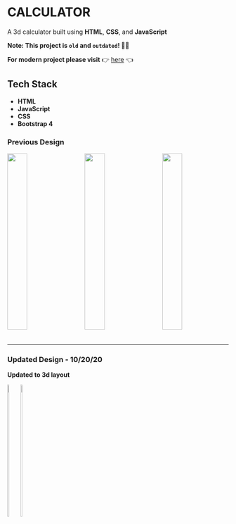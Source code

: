 # CALCULATOR

A 3d calculator built using **HTML**, **CSS**, and **JavaScript**

**Note: This project is `old` and `outdated`! :no_good_man:**


**For modern project please visit**
  :point_right: [here](https://github.com/cbedroid) :point_left:



## Tech Stack
- **HTML**
- **JavaScript**
- **CSS**
- **Bootstrap 4**


### Previous Design

<div align='flex' style="display:flex;width:100%;justify-content:space-between;">
  <img src="https://raw.github.com/cbedroid/calculator/master/github/screenshot1.png" style="margin-bottom:20px;" width="30%" height="400"/>
  <img src="https://raw.github.com/cbedroid/calculator/master/github/screenshot2.png"  style="margin-bottom:20px;" width="30%" height="400"/>
  <img src="https://raw.github.com/cbedroid/calculator/master/github/screenshot3.png" style="margin-bottom:20px;" width="30%" height="400"/>
</div>

--- 

### Updated Design - 10/20/20

**Updated to 3d layout**


<div style="display:flex;">
  <span><img src="https://raw.github.com/cbedroid/calculator/master/github/screenshot4.png" width="45%" height="300"/></span>
  <span style="width:10px;"></span>
  <span><img src="https://raw.github.com/cbedroid/calculator/master/github/screenshot5.png" width="45%" height="300"/></span>
</div>


